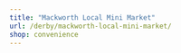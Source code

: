 ```yaml
---
title: "Mackworth Local Mini Market"
url: /derby/mackworth-local-mini-market/
shop: convenience
---
```

